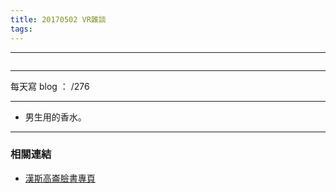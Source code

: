 ```yaml
---
title: 20170502 VR雜談
tags:
---
```

---

![]()

---

每天寫 blog ： /276

---

- 男生用的香水。
---
### 相關連結

- [漢斯高崙臉書專頁](https://www.facebook.com/hanscholem/)
